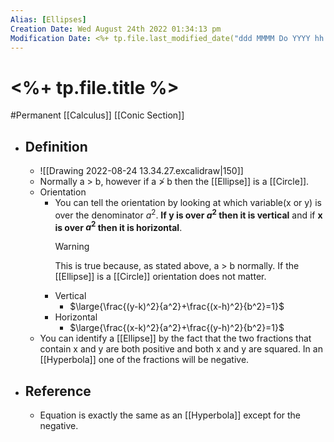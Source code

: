 ```yaml
---
Alias: [Ellipses]
Creation Date: Wed August 24th 2022 01:34:13 pm 
Modification Date: <%+ tp.file.last_modified_date("ddd MMMM Do YYYY hh:mm:ss a") %>
---
```

# <%+ tp.file.title %>
#Permanent [[Calculus]] [[Conic Section]]

- ## Definition
	- ![[Drawing 2022-08-24 13.34.27.excalidraw|150]]
	- Normally a > b, however if a ≯ b then the [[Ellipse]] is a [[Circle]].
	- Orientation
		- You can tell the orientation by looking at which variable(x or y) is over the denominator $a^2$. **If y is over $a^2$ then it is vertical** and if **x is over $a^2$ then it is horizontal**.
		  > [!Warning]
		  > This is true because, as stated above, a > b normally. If the [[Ellipse]] is a [[Circle]] orientation does not matter.
		- Vertical
			- $\large{\frac{(y-k)^2}{a^2}+\frac{(x-h)^2}{b^2}=1}$
		- Horizontal
			- $\large{\frac{(x-k)^2}{a^2}+\frac{(y-h)^2}{b^2}=1}$
	- You can identify a [[Ellipse]] by the fact that the two fractions that contain x and y are both positive and both x and y are squared. In an [[Hyperbola]] one of the fractions will be negative.
- ## Reference
	- Equation is exactly the same as an [[Hyperbola]] except for the negative.